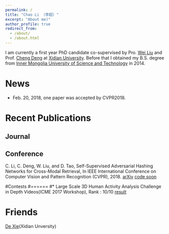 ```yaml
---
permalink: /
title: "Chao Li （李超）"
excerpt: "About me)"
author_profile: true
redirect_from: 
  - /about/
  - /about.html
---
```


I am currently a first year PhD candidate co-supervised by Pro. [Wei Liu](http://www.ee.columbia.edu/~wliu/) and Prof. [Cheng Deng](http://see.xidian.edu.cn/faculty/chdeng/) at [Xidian University](http://www.xidian.edu.cn/). Before that I obtained my B.S. degree from [Inner Mongolia University of Science and Technology](http://www.imust.cn/) in 2014.


News
======
* Feb. 20, 2018, one paper was accepted by CVPR2018. 


Recent Publications
======

Journal
------


Conference
------
C. Li, C. Deng, W. Liu, and D. Tao, Self-Supervised Adversarial Hashing Networks for Cross-Modal Retrieval, In IEEE International Conference on Computer Vision and Pattern Recognition (CVPR), 2018. [arXiv](https://arxiv.org/abs/1804.01223) [code soon]()

#Contests
#======
#* Large Scale 3D Human Activity Analysis Challenge in Depth Videos(ICME 2017 Workshop), Rank : 10/10 [result](http://www.icst.pku.edu.cn/struct/icmew2017/result.html)

 
Friends
======
[De Xie]()(Xidian Unversity)

